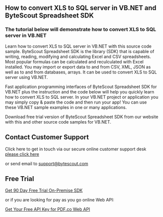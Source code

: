 ## How to convert XLS to SQL server in VB.NET and ByteScout Spreadsheet SDK

### The tutorial below will demonstrate how to convert XLS to SQL server in VB.NET

Learn how to convert XLS to SQL server in VB.NET with this source code sample. ByteScout Spreadsheet SDK is the library (SDK) that is capable of writing, reading, modifying and calculating Excel and CSV spreadsheets. Most popular formulas can be calculated and reculculated with Excel installed. You may import or export data to and from CSV, XML, JSON as well as to and from databases, arrays. It can be used to convert XLS to SQL server using VB.NET.

Fast application programming interfaces of ByteScout Spreadsheet SDK for VB.NET plus the instruction and the code below will help you quickly learn how to convert XLS to SQL server. In your VB.NET project or application you may simply copy & paste the code and then run your app! You can use these VB.NET sample examples in one or many applications.

Download free trial version of ByteScout Spreadsheet SDK from our website with this and other source code samples for VB.NET.

## Contact Customer Support

Click here to get in touch via our secure online customer support desk [please click here](https://bytescout.zendesk.com/hc/en-us/requests/new?subject=ByteScout%20Spreadsheet%20SDK%20Question)

or send email to [support@bytescout.com](mailto:support@bytescout.com?subject=ByteScout%20Spreadsheet%20SDK%20Question) 

## Free Trial

[Get 90 Day Free Trial On-Premise SDK](https://bytescout.com/download/web-installer?utm_source=github-readme)

or if you are looking for pay as you go online Web API:

[Get Your Free API Key for PDF.co Web API](https://pdf.co/documentation/api?utm_source=github-readme)